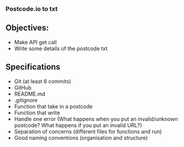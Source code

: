 ### Postcode.io to txt

## Objectives:
- Make API get call
- Write some details of the postcode txt 

## Specifications 
- Git (at least 6 commits)
- GitHub
- README.md
- .gitignore
- Function that take in a postcode
- Function that write
- Handle one error (What happens when you put an invalid/unknown postcode? What happens if you put an invalid URL?)
- Separation of concerns (different files for functions and run)
- Good naming conventions (organisation and structure)
